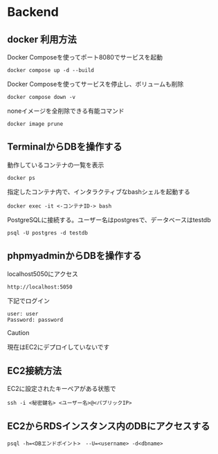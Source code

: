 # Backend
## docker 利用方法
Docker Composeを使ってポート8080でサービスを起動
```shell
docker compose up -d --build
```
Docker Composeを使ってサービスを停止し、ボリュームも削除
```shell
docker compose down -v
```
noneイメージを全削除できる有能コマンド
```shell
docker image prune
```
## TerminalからDBを操作する
動作しているコンテナの一覧を表示
```shell
docker ps
```
指定したコンテナ内で、インタラクティブなbashシェルを起動する
```shell
docker exec -it <-コンテナID-> bash 
```
PostgreSQLに接続する。ユーザー名はpostgresで、データベースはtestdb
```shell
psql -U postgres -d testdb
```
## phpmyadminからDBを操作する
localhost5050にアクセス
```shell
http://localhost:5050
```
下記でログイン
```
user: user
Password: password
```
>[!CAUTION]
>現在はEC2にデプロイしていないです
## EC2接続方法
EC2に設定されたキーペアがある状態で
```
ssh -i <秘密鍵名> <ユーザー名>@<パブリックIP>
```
## EC2からRDSインスタンス内のDBにアクセスする
```
psql -h=<DBエンドポイント>　--U=<username> -d<dbname>
```
